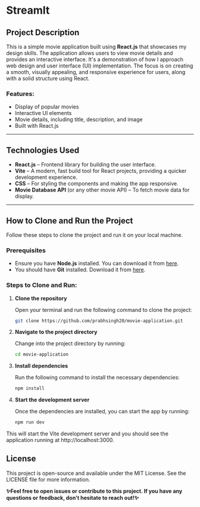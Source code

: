 # StreamIt

## Project Description

This is a simple movie application built using **React.js** that showcases my design skills. The application allows users to view movie details and provides an interactive interface. It's a demonstration of how I approach web design and user interface (UI) implementation. The focus is on creating a smooth, visually appealing, and responsive experience for users, along with a solid structure using React.

### Features:
- Display of popular movies
- Interactive UI elements
- Movie details, including title, description, and image
- Built with React.js

---

## Technologies Used

- **React.js** – Frontend library for building the user interface.
- **Vite** – A modern, fast build tool for React projects, providing a quicker development experience.
- **CSS** – For styling the components and making the app responsive.
- **Movie Database API** (or any other movie API) – To fetch movie data for display.

---

## How to Clone and Run the Project

Follow these steps to clone the project and run it on your local machine.

### Prerequisites

- Ensure you have **Node.js** installed. You can download it from [here](https://nodejs.org/).
- You should have **Git** installed. Download it from [here](https://git-scm.com/).

### Steps to Clone and Run:

1. **Clone the repository**

   Open your terminal and run the following command to clone the project:

   ```bash
   git clone https://github.com/prabhsingh20/movie-application.git
   
2. **Navigate to the project directory**

   Change into the project directory by running:

   ```bash
   cd movie-application
   
3. **Install dependencies**

   Run the following command to install the necessary dependencies:

   ```bash
   npm install

4. **Start the development server**

   Once the dependencies are installed, you can start the app by running:

   ```bash
   npm run dev 
  This will start the Vite development server and you should see the application running at http://localhost:3000.

  ## License
  
  This project is open-source and available under the MIT License. See the LICENSE file for more information.

  **✨Feel free to open issues or contribute to this project. If you have any questions or feedback, don't hesitate to reach out!✨**


